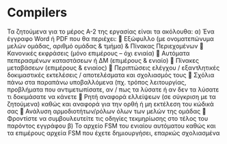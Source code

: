 # Compilers
Τα ζητούμενα για το μέρος Α-2 της εργασίας είναι τα ακόλουθα:
α) Ένα έγγραφο Word ή PDF που θα περιέχει:
 Εξώφυλλο (με ονοματεπώνυμα μελών ομάδας, αριθμό ομάδας & τμήμα) & Πίνακας Περιεχομένων
 Κανονικές εκφράσεις (μόνο επιμέρους – όχι ενιαία)
 Αυτόματα πεπερασμένων καταστάσεων ή ΔΜ (επιμέρους & ενιαίο)
 Πίνακες μεταβάσεων (επιμέρους & ενιαίος)
 Περιπτώσεις ελέγχου / εξαντλητικές δοκιμαστικές εκτελέσεις / αποτελέσματα και σχολιασμός τους
 Σχόλια πάνω στα παραπάνω υποβαλλόμενα (πχ. τρόπος λειτουργίας, προβλήματα που
αντιμετωπίσατε, αν / πως τα λύσατε ή αν δεν τα λύσατε τι δοκιμάσατε να κάνετε
 Ρητή αναφορά ελλείψεων (σε σύγκριση με τα ζητούμενα) καθώς και αναφορά για την ορθή ή μη
εκτέλεση του κώδικά σας
 Ανάλυση αρμοδιοτήτων/ρόλων όλων των μελών της ομάδας
 Φροντίστε να συμβουλευτείτε τις οδηγίες τεκμηρίωσης στο τέλος του παρόντος εγγράφου
β) Το αρχείο FSM του ενιαίου αυτόματου καθώς και τα επιμέρους αρχεία FSM που έχετε δημιουργήσει,
επαρκώς σχολιασμένα
